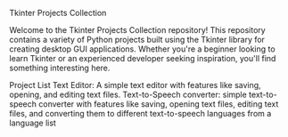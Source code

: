 Tkinter Projects Collection

Welcome to the Tkinter Projects Collection repository! This repository contains a variety of Python projects built using the Tkinter library for creating desktop GUI applications. 
Whether you're a beginner looking to learn Tkinter or an experienced developer seeking inspiration, you'll find something interesting here.

Project List
Text Editor: A simple text editor with features like saving, opening, and editing text files.
Text-to-Speech converter: simple text-to-speech converter with features like saving, opening text files, editing text files, and converting them to different
                          text-to-speech languages from a language list

